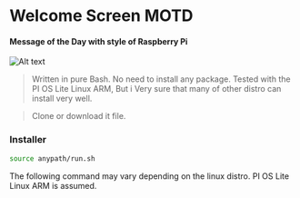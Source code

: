 # Welcome Screen MOTD

#### Message of the Day with style of Raspberry Pi

![Alt text](Demo.jpg?raw=true "Title")

> Written in pure Bash. No need to install any package. Tested with the PI OS Lite Linux ARM, But i Very sure that many of other distro can install very well.

> Clone or download it file.

### Installer

```bash
source anypath/run.sh
```

The following command may vary depending on the linux distro. PI OS Lite Linux ARM is assumed.
